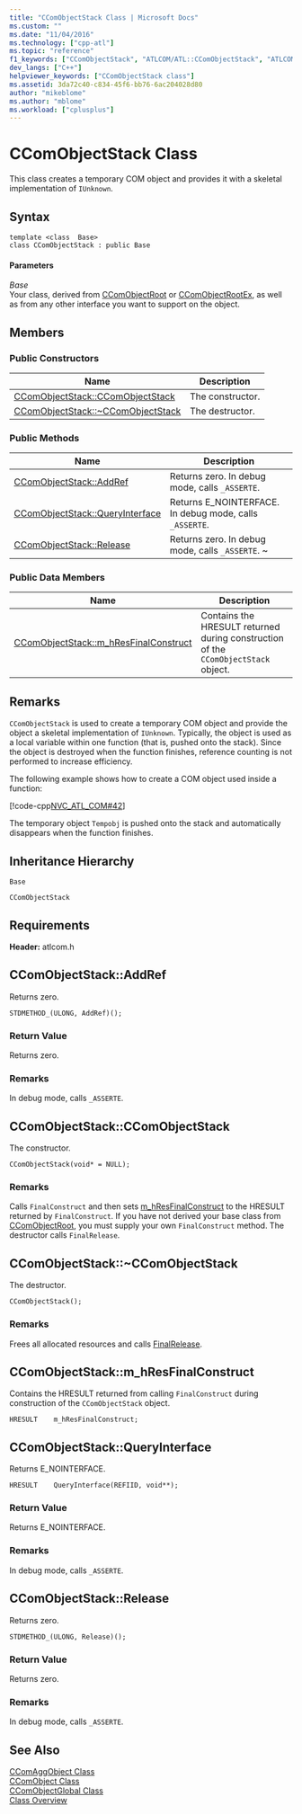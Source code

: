 ```yaml
---
title: "CComObjectStack Class | Microsoft Docs"
ms.custom: ""
ms.date: "11/04/2016"
ms.technology: ["cpp-atl"]
ms.topic: "reference"
f1_keywords: ["CComObjectStack", "ATLCOM/ATL::CComObjectStack", "ATLCOM/ATL::CComObjectStack::CComObjectStack", "ATLCOM/ATL::CComObjectStack::AddRef", "ATLCOM/ATL::CComObjectStack::QueryInterface", "ATLCOM/ATL::CComObjectStack::Release", "ATLCOM/ATL::CComObjectStack::m_hResFinalConstruct"]
dev_langs: ["C++"]
helpviewer_keywords: ["CComObjectStack class"]
ms.assetid: 3da72c40-c834-45f6-bb76-6ac204028d80
author: "mikeblome"
ms.author: "mblome"
ms.workload: ["cplusplus"]
---
```

# CComObjectStack Class

This class creates a temporary COM object and provides it with a skeletal implementation of `IUnknown`.

## Syntax

```
template <class  Base>  
class CComObjectStack : public Base
```

#### Parameters

*Base*  
Your class, derived from [CComObjectRoot](../../atl/reference/ccomobjectroot-class.md) or [CComObjectRootEx](../../atl/reference/ccomobjectrootex-class.md), as well as from any other interface you want to support on the object.

## Members

### Public Constructors

|Name|Description|
|----------|-----------------|
|[CComObjectStack::CComObjectStack](#ccomobjectstack)|The constructor.|
|[CComObjectStack::~CComObjectStack](#dtor)|The destructor.|

### Public Methods

|Name|Description|
|----------|-----------------|
|[CComObjectStack::AddRef](#addref)|Returns zero. In debug mode, calls `_ASSERTE`.|
|[CComObjectStack::QueryInterface](#queryinterface)|Returns E_NOINTERFACE. In debug mode, calls `_ASSERTE`.|
|[CComObjectStack::Release](#release)|Returns zero. In debug mode, calls `_ASSERTE`. ~|

### Public Data Members

|Name|Description|
|----------|-----------------|
|[CComObjectStack::m_hResFinalConstruct](#m_hresfinalconstruct)|Contains the HRESULT returned during construction of the `CComObjectStack` object.|

## Remarks

`CComObjectStack` is used to create a temporary COM object and provide the object a skeletal implementation of `IUnknown`. Typically, the object is used as a local variable within one function (that is, pushed onto the stack). Since the object is destroyed when the function finishes, reference counting is not performed to increase efficiency.

The following example shows how to create a COM object used inside a function:

[!code-cpp[NVC_ATL_COM#42](../../atl/codesnippet/cpp/ccomobjectstack-class_1.cpp)]

The temporary object `Tempobj` is pushed onto the stack and automatically disappears when the function finishes.

## Inheritance Hierarchy

`Base`

`CComObjectStack`

## Requirements

**Header:** atlcom.h

##  <a name="addref"></a>  CComObjectStack::AddRef

Returns zero.

```
STDMETHOD_(ULONG, AddRef)();
```

### Return Value

Returns zero.

### Remarks

In debug mode, calls `_ASSERTE`.

##  <a name="ccomobjectstack"></a>  CComObjectStack::CComObjectStack

The constructor.

```
CComObjectStack(void* = NULL);
```

### Remarks

Calls `FinalConstruct` and then sets [m_hResFinalConstruct](#m_hresfinalconstruct) to the HRESULT returned by `FinalConstruct`. If you have not derived your base class from [CComObjectRoot](../../atl/reference/ccomobjectroot-class.md), you must supply your own `FinalConstruct` method. The destructor calls `FinalRelease`.

##  <a name="dtor"></a>  CComObjectStack::~CComObjectStack

The destructor.

```
CComObjectStack();
```

### Remarks

Frees all allocated resources and calls [FinalRelease](ccomobjectrootex-class.md#finalrelease).

##  <a name="m_hresfinalconstruct"></a>  CComObjectStack::m_hResFinalConstruct

Contains the HRESULT returned from calling `FinalConstruct` during construction of the `CComObjectStack` object.

```
HRESULT    m_hResFinalConstruct;
```

##  <a name="queryinterface"></a>  CComObjectStack::QueryInterface

Returns E_NOINTERFACE.

```
HRESULT    QueryInterface(REFIID, void**);
```

### Return Value

Returns E_NOINTERFACE.

### Remarks

In debug mode, calls `_ASSERTE`.

##  <a name="release"></a>  CComObjectStack::Release

Returns zero.

```
STDMETHOD_(ULONG, Release)();
```

### Return Value

Returns zero.

### Remarks

In debug mode, calls `_ASSERTE`.

## See Also

[CComAggObject Class](../../atl/reference/ccomaggobject-class.md)   
[CComObject Class](../../atl/reference/ccomobject-class.md)   
[CComObjectGlobal Class](../../atl/reference/ccomobjectglobal-class.md)   
[Class Overview](../../atl/atl-class-overview.md)
